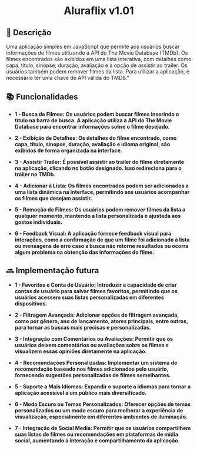 <h1 align="center">Aluraflix v1.01</h1>

## :memo: Descrição
Uma aplicação simples em JavaScript que permite aos usuários buscar informações de filmes utilizando a API do The Movie Database (TMDb). Os filmes encontrados são exibidos em uma lista interativa, com detalhes como capa, título, sinopse, duração, avaliação e a opção de assistir ao trailer. Os usuários também podem remover filmes da lista. Para utilizar a aplicação, é necessário ter uma chave de API válida do TMDb."

## :books: Funcionalidades
* <b>1<b> - Busca de Filmes: Os usuários podem buscar filmes inserindo o título na barra de busca. A aplicação utiliza a API do The Movie Database para encontrar informações sobre o filme desejado.

* <b>2<b> - Exibição de Detalhes: Os detalhes do filme encontrado, como capa, título, sinopse, duração, avaliação e idioma original, são exibidos de forma organizada na interface.

* <b>3<b> - Assistir Trailer: É possível assistir ao trailer do filme diretamente na aplicação, clicando no botão designado. Isso redireciona para o trailer no TMDb.

* <b>4<b> - Adicionar à Lista: Os filmes encontrados podem ser adicionados a uma lista dinâmica na interface, permitindo aos usuários acompanhar os filmes que desejam assistir.

* <b>5<b> - Remoção de Filmes: Os usuários podem remover filmes da lista a qualquer momento, mantendo a lista personalizada e ajustada aos gostos individuais.

* <b>6<b> - Feedback Visual: A aplicação fornece feedback visual para interações, como a confirmação de que um filme foi adicionado à lista ou mensagens de erro caso a busca não retorne resultados ou ocorra algum problema na obtenção das informações do filme.

## :soon: Implementação futura
* <b>1<b> - Favoritos e Conta de Usuário: Introduzir a capacidade de criar contas de usuário para salvar filmes favoritos, permitindo que os usuários acessem suas listas personalizadas em diferentes dispositivos.

* <b>2<b> - Filtragem Avançada: Adicionar opções de filtragem avançada, como por gênero, ano de lançamento, atores principais, entre outros, para tornar as buscas mais precisas e personalizadas.

* <b>3<b> - Integração com Comentários ou Avaliações: Permitir que os usuários deixem comentários ou avaliações sobre os filmes e visualizem essas opiniões diretamente na aplicação.

* <b>4<b> - Recomendações Personalizadas: Implementar um sistema de recomendação baseado nos filmes adicionados pelo usuário, fornecendo sugestões personalizadas de filmes semelhantes.

* <b>5<b> - Suporte a Mais Idiomas: Expandir o suporte a idiomas para tornar a aplicação acessível a um público mais diversificado.

* <b>6<b> - Modo Escuro ou Temas Personalizados: Oferecer opções de temas personalizados ou um modo escuro para melhorar a experiência de visualização, especialmente em diferentes ambientes de iluminação.

* <b>7<b> - Integração de Social Media: Permitir que os usuários compartilhem suas listas de filmes ou recomendações em plataformas de mídia social, aumentando a interação e compartilhamento da aplicação.